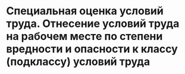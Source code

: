 # Специальная оценка условий труда. Отнесение условий труда на рабочем месте по степени вредности и опасности к классу (подклассу) условий труда

